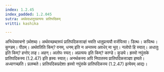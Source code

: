```yaml
---
index: 1.2.45
index_padded: 1.2.045
sutra: अर्थवदधातुरप्रत्ययः प्रातिपदिकम्
vritti: kashika

---
```

अभिधेयवचनो ऽर्थशब्दः। अर्थवच्छब्दरूपं प्रातिपदिकसञ्ज्ञं भवति धातुप्रत्ययौ वर्जयित्वा। डित्थः। कपित्थः। कुण्डम्। पीठम्। अर्थवतिति किम्? वनम्, धनम् इति न अन्तस्य अवधेर् मा भूत्। नलोपो हि स्यात्। अधातुः इति किम्? हन्तेर् लङ्। अहन्। अलोपः स्यत्। अप्रत्ययः इति किम्? काण्डे। कुड्ये। ह्रस्वो नपुंसके प्रातिपदिकस्य (1.2.47) इति ह्रस्वः स्यात्। अनर्थकस्य अपि निपातस्य प्रातिपदिकसञ्ज्ञा इष्यते। अध्यागच्छति। प्रलम्बते। प्रातिपदिकप्रदेशाः ह्रस्वो नपुंसके प्रातिपदिकस्य (1.2.47) इत्येवम् आद्यः।